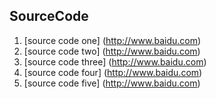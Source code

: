 ## SourceCode

1. [source code one] (http://www.baidu.com)
2. [source code two] (http://www.baidu.com)
3. [source code three] (http://www.baidu.com)
4. [source code four] (http://www.baidu.com)
5. [source code five] (http://www.baidu.com)
